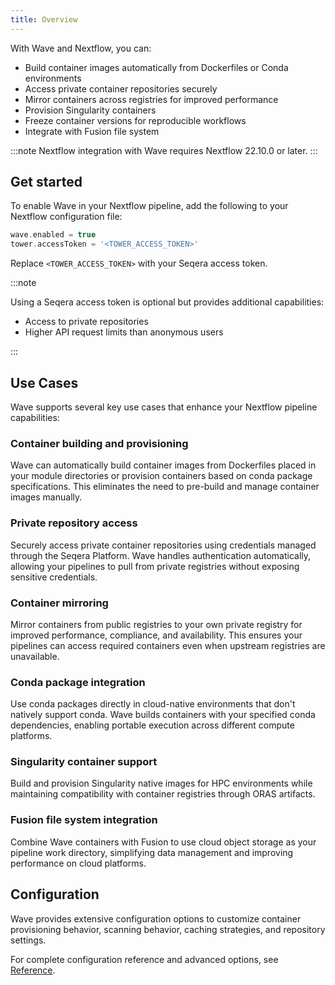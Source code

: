 ```yaml
---
title: Overview
---
```


With Wave and Nextflow, you can:

- Build container images automatically from Dockerfiles or Conda environments
- Access private container repositories securely
- Mirror containers across registries for improved performance
- Provision Singularity containers
- Freeze container versions for reproducible workflows
- Integrate with Fusion file system

:::note
Nextflow integration with Wave requires Nextflow 22.10.0 or later.
:::

## Get started

To enable Wave in your Nextflow pipeline, add the following to your Nextflow configuration file:

```groovy
wave.enabled = true
tower.accessToken = '<TOWER_ACCESS_TOKEN>'
```

Replace `<TOWER_ACCESS_TOKEN>` with your Seqera access token.

:::note

Using a Seqera access token is optional but provides additional capabilities:

- Access to private repositories
- Higher API request limits than anonymous users

:::

## Use Cases

Wave supports several key use cases that enhance your Nextflow pipeline capabilities:

### Container building and provisioning

Wave can automatically build container images from Dockerfiles placed in your module directories or provision containers based on conda package specifications. This eliminates the need to pre-build and manage container images manually.

### Private repository access

Securely access private container repositories using credentials managed through the Seqera Platform. Wave handles authentication automatically, allowing your pipelines to pull from private registries without exposing sensitive credentials.

### Container mirroring

Mirror containers from public registries to your own private registry for improved performance, compliance, and availability. This ensures your pipelines can access required containers even when upstream registries are unavailable.

### Conda package integration

Use conda packages directly in cloud-native environments that don't natively support conda. Wave builds containers with your specified conda dependencies, enabling portable execution across different compute platforms.

### Singularity container support

Build and provision Singularity native images for HPC environments while maintaining compatibility with container registries through ORAS artifacts.

### Fusion file system integration

Combine Wave containers with Fusion to use cloud object storage as your pipeline work directory, simplifying data management and improving performance on cloud platforms.

## Configuration

Wave provides extensive configuration options to customize container provisioning behavior, scanning behavior, caching strategies, and repository settings.

For complete configuration reference and advanced options, see [Reference](./reference.md).

